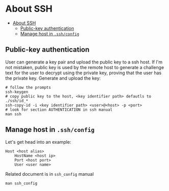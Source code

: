 # About SSH

<!--toc:start-->
- [About SSH](#about-ssh)
  - [Public-key authentication](#public-key-authentication)
  - [Manage host in `.ssh/config`](#manage-host-in-sshconfig)
<!--toc:end-->

## Public-key authentication

User can generate a key pair and upload the public key to a ssh host. If I'm not mistaken, public key is used by the remote host to generate a challenge text for the user to decrypt using the private key, proving that the user has the private key.
Generate and upload the key:

```shell
# follow the prompts
ssh-keygen
# copy public key to the host, <key identifier path> defautls to ./ssh/id_*
ssh-copy-id -i <key identifier path> <user>@<host> -p <port>
# look for section AUTHENTICATION in ssh manual
man ssh
```

## Manage host in `.ssh/config`

Let's get head into an example:

```config
Host <host alias>
    HostName <host ip>
    Port <host port>
    User <user name>
```

Related document is in `ssh_config` manual

```shell
man ssh_config
```
